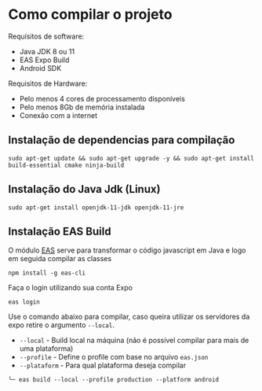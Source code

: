 # Como compilar o projeto

Requísitos de software:

- Java JDK 8 ou 11
- EAS Expo Build
- Android SDK

Requisitos de Hardware:

- Pelo menos 4 cores de processamento disponíveis
- Pelo menos 8Gb de memória instalada
- Conexão com a internet

## Instalação de dependencias para compilação

```
sudo apt-get update && sudo apt-get upgrade -y && sudo apt-get install build-essential cmake ninja-build
```

## Instalação do Java Jdk (Linux)

```
sudo apt-get install openjdk-11-jdk openjdk-11-jre
```

## Instalação EAS Build

O módulo [EAS](https://docs.expo.dev/build/setup/) serve para transformar o código javascript em Java e logo em seguida
compilar as classes

```
npm install -g eas-cli
```

Faça o login utilizando sua conta Expo

```
eas login
```

Use o comando abaixo para compilar, caso queira utilizar os servidores da expo retire o argumento `--local`.

- `--local` - Build local na máquina (não é possível compilar para mais de uma plataforma)
- `--profile` - Define o profile com base no arquivo `eas.json`
- `--plataform` - Para qual plataforma deseja compilar

```
╰─ eas build --local --profile production --platform android
```
